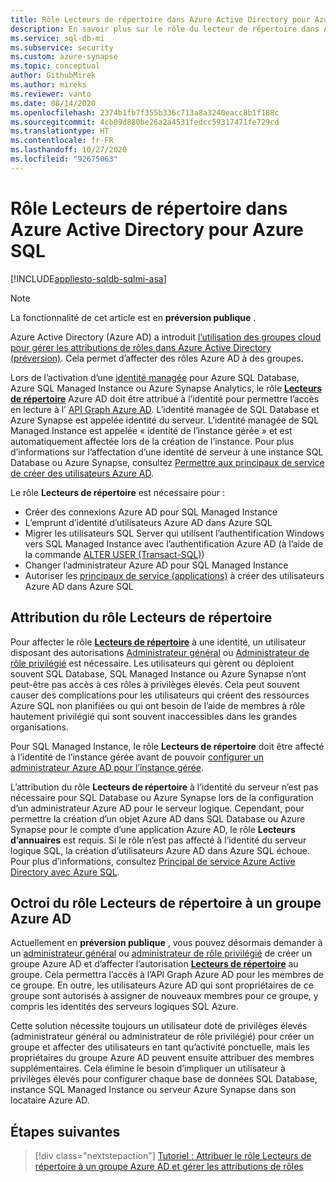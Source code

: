 ```yaml
---
title: Rôle Lecteurs de répertoire dans Azure Active Directory pour Azure SQL
description: En savoir plus sur le rôle du lecteur de répertoire dans Azure AD pour Azure SQL.
ms.service: sql-db-mi
ms.subservice: security
ms.custom: azure-synapse
ms.topic: conceptual
author: GithubMirek
ms.author: mireks
ms.reviewer: vanto
ms.date: 08/14/2020
ms.openlocfilehash: 2374b1fb7f355b336c713a8a3240eacc8b1f188c
ms.sourcegitcommit: 4cb89d880be26a2a4531fedcc59317471fe729cd
ms.translationtype: HT
ms.contentlocale: fr-FR
ms.lasthandoff: 10/27/2020
ms.locfileid: "92675063"
---
```

# <a name="directory-readers-role-in-azure-active-directory-for-azure-sql"></a>Rôle Lecteurs de répertoire dans Azure Active Directory pour Azure SQL

[!INCLUDE[appliesto-sqldb-sqlmi-asa](../includes/appliesto-sqldb-sqlmi-asa.md)]

> [!NOTE]
> La fonctionnalité de cet article est en **préversion publique** .

Azure Active Directory (Azure AD) a introduit [l’utilisation des groupes cloud pour gérer les attributions de rôles dans Azure Active Directory (préversion)](../../active-directory/roles/groups-concept.md). Cela permet d’affecter des rôles Azure AD à des groupes.

Lors de l’activation d’une [identité managée](../../active-directory/managed-identities-azure-resources/overview.md#managed-identity-types) pour Azure SQL Database, Azure SQL Managed Instance ou Azure Synapse Analytics, le rôle [**Lecteurs de répertoire**](../../active-directory/roles/permissions-reference.md#directory-readers) Azure AD doit être attribué à l’identité pour permettre l’accès en lecture à l’ [API Graph Azure AD](../../active-directory/develop/active-directory-graph-api.md). L’identité managée de SQL Database et Azure Synapse est appelée identité du serveur. L’identité managée de SQL Managed Instance est appelée « identité de l’instance gérée » et est automatiquement affectée lors de la création de l’instance. Pour plus d’informations sur l’affectation d’une identité de serveur à une instance SQL Database ou Azure Synapse, consultez [Permettre aux principaux de service de créer des utilisateurs Azure AD](authentication-aad-service-principal.md#enable-service-principals-to-create-azure-ad-users).

Le rôle **Lecteurs de répertoire** est nécessaire pour :

- Créer des connexions Azure AD pour SQL Managed Instance
- L’emprunt d’identité d’utilisateurs Azure AD dans Azure SQL
- Migrer les utilisateurs SQL Server qui utilisent l’authentification Windows vers SQL Managed Instance avec l’authentification Azure AD (à l’aide de la commande [ALTER USER (Transact-SQL)](/sql/t-sql/statements/alter-user-transact-sql?view=azuresqldb-mi-current#d-map-the-user-in-the-database-to-an-azure-ad-login-after-migration))
- Changer l’administrateur Azure AD pour SQL Managed Instance
- Autoriser les [principaux de service (applications)](authentication-aad-service-principal.md) à créer des utilisateurs Azure AD dans Azure SQL

## <a name="assigning-the-directory-readers-role"></a>Attribution du rôle Lecteurs de répertoire

Pour affecter le rôle [**Lecteurs de répertoire**](../../active-directory/roles/permissions-reference.md#directory-readers) à une identité, un utilisateur disposant des autorisations [Administrateur général](../../active-directory/roles/permissions-reference.md#global-administrator--company-administrator) ou [Administrateur de rôle privilégié](../../active-directory/roles/permissions-reference.md#privileged-role-administrator) est nécessaire. Les utilisateurs qui gèrent ou déploient souvent SQL Database, SQL Managed Instance ou Azure Synapse n’ont peut-être pas accès à ces rôles à privilèges élevés. Cela peut souvent causer des complications pour les utilisateurs qui créent des ressources Azure SQL non planifiées ou qui ont besoin de l’aide de membres à rôle hautement privilégié qui sont souvent inaccessibles dans les grandes organisations.

Pour SQL Managed Instance, le rôle **Lecteurs de répertoire** doit être affecté à l’identité de l’instance gérée avant de pouvoir [configurer un administrateur Azure AD pour l’instance gérée](authentication-aad-configure.md#provision-azure-ad-admin-sql-managed-instance). 

L’attribution du rôle **Lecteurs de répertoire** à l’identité du serveur n’est pas nécessaire pour SQL Database ou Azure Synapse lors de la configuration d’un administrateur Azure AD pour le serveur logique. Cependant, pour permettre la création d’un objet Azure AD dans SQL Database ou Azure Synapse pour le compte d’une application Azure AD, le rôle **Lecteurs d’annuaires** est requis. Si le rôle n’est pas affecté à l’identité du serveur logique SQL, la création d’utilisateurs Azure AD dans Azure SQL échoue. Pour plus d’informations, consultez [Principal de service Azure Active Directory avec Azure SQL](authentication-aad-service-principal.md).

## <a name="granting-the-directory-readers-role-to-an-azure-ad-group"></a>Octroi du rôle Lecteurs de répertoire à un groupe Azure AD

Actuellement en **préversion publique** , vous pouvez désormais demander à un [administrateur général](../../active-directory/roles/permissions-reference.md#global-administrator--company-administrator) ou [administrateur de rôle privilégié](../../active-directory/roles/permissions-reference.md#privileged-role-administrator) de créer un groupe Azure AD et d’affecter l’autorisation [**Lecteurs de répertoire**](../../active-directory/roles/permissions-reference.md#directory-readers) au groupe. Cela permettra l’accès à l’API Graph Azure AD pour les membres de ce groupe. En outre, les utilisateurs Azure AD qui sont propriétaires de ce groupe sont autorisés à assigner de nouveaux membres pour ce groupe, y compris les identités des serveurs logiques SQL Azure.

Cette solution nécessite toujours un utilisateur doté de privilèges élevés (administrateur général ou administrateur de rôle privilégié) pour créer un groupe et affecter des utilisateurs en tant qu’activité ponctuelle, mais les propriétaires du groupe Azure AD peuvent ensuite attribuer des membres supplémentaires. Cela élimine le besoin d’impliquer un utilisateur à privilèges élevés pour configurer chaque base de données SQL Database, instance SQL Managed Instance ou serveur Azure Synapse dans son locataire Azure AD.

## <a name="next-steps"></a>Étapes suivantes

> [!div class="nextstepaction"]
> [Tutoriel : Attribuer le rôle Lecteurs de répertoire à un groupe Azure AD et gérer les attributions de rôles](authentication-aad-directory-readers-role-tutorial.md)